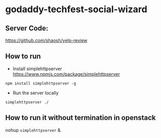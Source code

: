 # godaddy-techfest-social-wizard
## Server Code:
https://github.com/shaosh/yelp-review

## How to run
- Install simplehttpserver
https://www.npmjs.com/package/simplehttpserver
```
npm install simplehttpserver -g
```

- Run the server locally
```
simplehttpserver ./
```

## How to run it without termination in openstack
nohup `simplehttpserver` &
